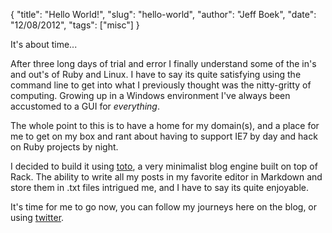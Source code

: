 {
    "title": "Hello World!",
    "slug": "hello-world",
    "author": "Jeff Boek",
    "date": "12/08/2012",
    "tags": ["misc"]
}

It's about time... 

After three long days of trial and error I finally understand some of the in's and out's of Ruby and Linux.
I have to say its quite satisfying using the command line to get into what I previously thought was the nitty-gritty of computing.
Growing up in a Windows environment I've always been accustomed to a GUI for *everything*.

The whole point to this is to have a home for my domain(s), and a place for me to get on my box and rant about having to support IE7 by day and hack on Ruby projects by night.

I decided to build it using [toto](http://cloudhead.io/toto), a very minimalist blog engine built on top of Rack.
The ability to write all my posts in my favorite editor in Markdown and store them in .txt files intrigued me, and I have to say its quite enjoyable.

It's time for me to go now, you can follow my journeys here on the blog, or using [twitter](http://twitter.com/jeffboek).

